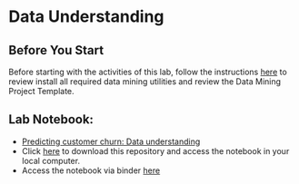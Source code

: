 # Data Understanding

## Before You Start

Before starting with the activities of this lab, follow the instructions [here](https://github.com/josecarlosgt/Data-Processing-and-Analytics) to review install all required data mining utilities and review the Data Mining Project Template.  

## Lab Notebook:

- [Predicting customer churn: Data understanding](Predicting_Customer_Churn.ipynb)
- Click [here](https://github.com/josecarlosgt/Data-Processing-and-Analytics/archive/refs/heads/lab-activities-8-data-understanding.zip) to download this repository and access the notebook in your local computer.
- Access the notebook via binder [here](https://mybinder.org/v2/gh/josecarlosgt/Data-Processing-and-Analytics/lab-activities-8-data-understanding)
